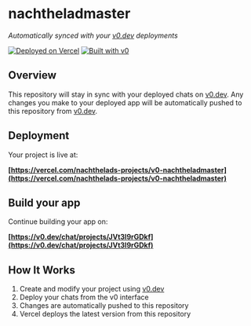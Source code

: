 # nachtheladmaster

*Automatically synced with your [v0.dev](https://v0.dev) deployments*

[![Deployed on Vercel](https://img.shields.io/badge/Deployed%20on-Vercel-black?style=for-the-badge&logo=vercel)](https://vercel.com/nachthelads-projects/v0-nachtheladmaster)
[![Built with v0](https://img.shields.io/badge/Built%20with-v0.dev-black?style=for-the-badge)](https://v0.dev/chat/projects/JVt3l9rGDkf)

## Overview

This repository will stay in sync with your deployed chats on [v0.dev](https://v0.dev).
Any changes you make to your deployed app will be automatically pushed to this repository from [v0.dev](https://v0.dev).

## Deployment

Your project is live at:

**[https://vercel.com/nachthelads-projects/v0-nachtheladmaster](https://vercel.com/nachthelads-projects/v0-nachtheladmaster)**

## Build your app

Continue building your app on:

**[https://v0.dev/chat/projects/JVt3l9rGDkf](https://v0.dev/chat/projects/JVt3l9rGDkf)**

## How It Works

1. Create and modify your project using [v0.dev](https://v0.dev)
2. Deploy your chats from the v0 interface
3. Changes are automatically pushed to this repository
4. Vercel deploys the latest version from this repository